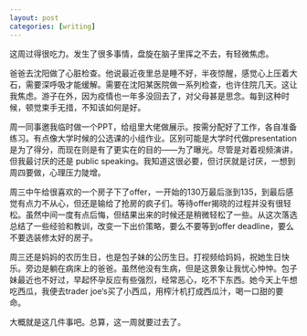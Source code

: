```yaml
---
layout: post
categories: [writing]
---
```


这周过得很吃力。发生了很多事情，盘旋在脑子里挥之不去，有轻微焦虑。

爸爸去沈阳做了心脏检查。他说最近夜里总是睡不好，半夜惊醒，感觉心上压着大石，需要深呼吸才能缓解。需要在沈阳某医院做一系列检查，也许住院几天。这让我焦虑。游子在外，因为疫情也一年多没回去了，对父母甚是思念。每到这种时候，顿觉束手无措，不知该如何是好。

周一同事邀我临时做一个PPT，给组里大佬做展示。按需分配好了工作，各自准备练习。有点像大学时候的公选课的小组作业。区别可能是大学时代做presentation是为了得分，而现在则是有了更实在的目的——为了曝光。尽管是对着视频演讲，但我最讨厌的还是 public speaking。我知道这很必要，但讨厌就是讨厌，一想到周四要做，心理压力陡增。

周三中午给很喜欢的一个房子下了offer，一开始的130万最后涨到135，到最后感觉有点力不从心，但还是输给了抢房的疯子们。等待offer揭晓的过程并没有很轻松。虽然中间一度有点后悔，但结果出来的时候还是稍微轻松了一些。从这次落选总结了一些经验和教训，改变一下出价策略，要么不要等到offer deadline，要么不要选装修太好的房子。

周三还是妈妈的农历生日，也是包子妹的公历生日。打视频给妈妈，祝她生日快乐。旁边是躺在病床上的爸爸。虽然他没有生病，但是这景象让我忧心忡忡。包子妹最近也不好过，早起怀孕反应有些强烈，经常恶心，吃不下东西。她今天上午想吃西瓜，我便去trader joe‘s买了小西瓜，用榨汁机打成西瓜汁，喝一口甜的要命。

大概就是这几件事吧。总算，这一周就要过去了。
